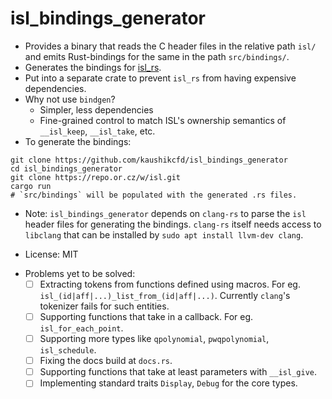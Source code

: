 # isl_bindings_generator

- Provides a binary that reads the C header files in the relative path `isl/` and emits Rust-bindings for the same in the path `src/bindings/`.
- Generates the bindings for [isl_rs](https://crates.io/crates/isl_rs).
- Put into a separate crate to prevent `isl_rs` from having expensive dependencies.
- Why not use `bindgen`?
  - Simpler, less dependencies
  - Fine-grained control to match ISL's ownership semantics of `__isl_keep`, `__isl_take`, etc.
- To generate the bindings:
```
git clone https://github.com/kaushikcfd/isl_bindings_generator
cd isl_bindings_generator
git clone https://repo.or.cz/w/isl.git
cargo run
# `src/bindings` will be populated with the generated .rs files.
```
  - Note: `isl_bindings_generator` depends on `clang-rs` to parse the `isl` header files for generating the bindings. `clang-rs` itself needs access to `libclang` that can be installed by `sudo apt install llvm-dev clang`.

- License: MIT
* Problems yet to be solved:
  - [ ] Extracting tokens from functions defined using macros. For eg. `isl_(id|aff|...)_list_from_(id|aff|...)`. Currently `clang`'s tokenizer fails for such entities.
  - [ ] Supporting functions that take in a callback. For eg. `isl_for_each_point`.
  - [ ] Supporting more types like `qpolynomial`, `pwqpolynomial`, `isl_schedule`.
  - [ ] Fixing the docs build at `docs.rs`.
  - [ ] Supporting functions that take at least parameters with `__isl_give`.
  - [ ] Implementing standard traits `Display`, `Debug` for the core types.
